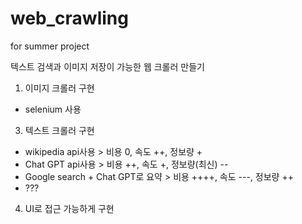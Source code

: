 # web_crawling
for summer project

텍스트 검색과 이미지 저장이 가능한 웹 크롤러 만들기

1. 이미지 크롤러 구현
  - selenium 사용
3. 텍스트 크롤러 구현
  - wikipedia api사용 > 비용 0, 속도 ++, 정보량 +
  - Chat GPT api사용 > 비용 ++, 속도 +, 정보량(최신) --
  - Google search + Chat GPT로 요약 > 비용 ++++, 속도 ---, 정보량 ++
  - ???
4. UI로 접근 가능하게 구현
